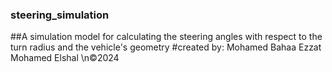 ### steering_simulation
##A simulation model for calculating the steering angles with respect to the turn radius and the vehicle's geometry
#created by: Mohamed Bahaa Ezzat Mohamed Elshal
\n&copy;2024
